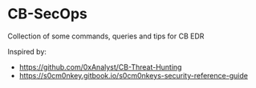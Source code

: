 # CB-SecOps

Collection of some commands, queries and tips for CB EDR

Inspired by:
- https://github.com/0xAnalyst/CB-Threat-Hunting
- https://s0cm0nkey.gitbook.io/s0cm0nkeys-security-reference-guide
